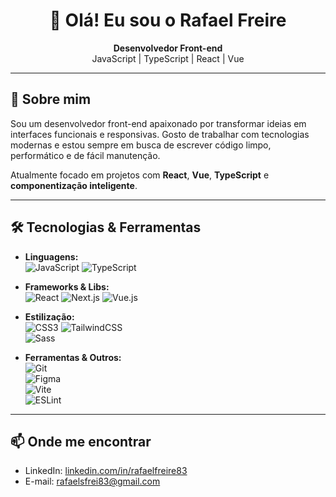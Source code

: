 <h1 align="center">👋 Olá! Eu sou o Rafael Freire</h1>

<p align="center">
  <strong>Desenvolvedor Front-end</strong><br/>
  JavaScript | TypeScript | React | Vue
</p>

---

## 🚀 Sobre mim

Sou um desenvolvedor front-end apaixonado por transformar ideias em interfaces funcionais e responsivas. Gosto de trabalhar com tecnologias modernas e estou sempre em busca de escrever código limpo, performático e de fácil manutenção.

Atualmente focado em projetos com **React**, **Vue**, **TypeScript** e **componentização inteligente**.

---

## 🛠️ Tecnologias & Ferramentas

- **Linguagens:**  
  ![JavaScript](https://img.shields.io/badge/JavaScript-F7DF1E?style=flat&logo=javascript&logoColor=000) 
  ![TypeScript](https://img.shields.io/badge/TypeScript-3178C6?style=flat&logo=typescript&logoColor=fff)

- **Frameworks & Libs:**  
  ![React](https://img.shields.io/badge/React-61DAFB?style=flat&logo=react&logoColor=000) 
  ![Next.js](https://img.shields.io/badge/Next.js-000000?style=flat&logo=next.js&logoColor=fff) 
  ![Vue.js](https://img.shields.io/badge/Vue.js-42b883?style=flat&logo=vue.js&logoColor=fff)

- **Estilização:**  
  ![CSS3](https://img.shields.io/badge/CSS3-1572B6?style=flat&logo=css3&logoColor=fff) 
  ![TailwindCSS](https://img.shields.io/badge/TailwindCSS-06B6D4?style=flat&logo=tailwind-css&logoColor=fff)  
  ![Sass](https://img.shields.io/badge/Sass-CC6699?style=flat&logo=sass&logoColor=fff)

- **Ferramentas & Outros:**  
  ![Git](https://img.shields.io/badge/Git-F05032?style=flat&logo=git&logoColor=fff)  
  ![Figma](https://img.shields.io/badge/Figma-F24E1E?style=flat&logo=figma&logoColor=fff)  
  ![Vite](https://img.shields.io/badge/Vite-646CFF?style=flat&logo=vite&logoColor=fff)  
  ![ESLint](https://img.shields.io/badge/ESLint-4B32C3?style=flat&logo=eslint&logoColor=fff)

---

## 📫 Onde me encontrar

- LinkedIn: [linkedin.com/in/rafaelfreire83](https://www.linkedin.com/in/rafaelfreire83/)
- E-mail: [rafaelsfrei83@gmail.com](mailto:rafaelsfrei83@gmail.com)


